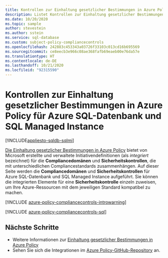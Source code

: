 ```yaml
---
title: Kontrollen zur Einhaltung gesetzlicher Bestimmungen in Azure Policy für Azure SQL-Datenbank
description: Listet Kontrollen zur Einhaltung gesetzlicher Bestimmungen in Azure Policy auf, die für Azure SQL-Datenbank und SQL Managed Instance verfügbar sind. Diese integrierten Richtliniendefinitionen bieten allgemeine Ansätze für die Verwaltung der Compliance Ihrer Azure-Ressourcen.
ms.date: 10/20/2020
ms.topic: sample
author: stevestein
ms.author: sstein
ms.service: sql-database
ms.custom: subject-policy-compliancecontrols
ms.openlocfilehash: 242883c453343a03726f33103c013cd16b695569
ms.sourcegitcommit: ce8eecb3e966c08ae368fafb69eaeb00e76da57e
ms.translationtype: HT
ms.contentlocale: de-DE
ms.lasthandoff: 10/21/2020
ms.locfileid: "92315590"
---
```

# <a name="azure-policy-regulatory-compliance-controls-for-azure-sql-database--sql-managed-instance"></a>Kontrollen zur Einhaltung gesetzlicher Bestimmungen in Azure Policy für Azure SQL-Datenbank und SQL Managed Instance
[!INCLUDE[appliesto-sqldb-sqlmi](../includes/appliesto-sqldb-sqlmi.md)]

[Die Einhaltung gesetzlicher Bestimmungen in Azure Policy](../../governance/policy/concepts/regulatory-compliance.md) bietet von Microsoft erstellte und verwaltete Initiativendefinitionen (als _integriert_ bezeichnet) für die **Compliancedomänen** und **Sicherheitskontrollen**, die mit unterschiedlichen Compliancestandards zusammenhängen. Auf dieser Seite werden die **Compliancedomänen** und **Sicherheitskontrollen** für Azure SQL-Datenbank und SQL Managed Instance aufgeführt. Sie können die integrierten Elemente für eine **Sicherheitskontrolle** einzeln zuweisen, um Ihre Azure-Ressourcen mit dem jeweiligen Standard kompatibel zu machen.

[!INCLUDE [azure-policy-compliancecontrols-introwarning](../../../includes/policy/standards/intro-warning.md)]

[!INCLUDE [azure-policy-compliancecontrols-sql](../../../includes/policy/standards/byrp/microsoft.sql.md)]

## <a name="next-steps"></a>Nächste Schritte

- Weitere Informationen zur [Einhaltung gesetzlicher Bestimmungen in Azure Policy](../../governance/policy/concepts/regulatory-compliance.md)
- Sehen Sie sich die Integrationen im [Azure Policy-GitHub-Repository](https://github.com/Azure/azure-policy) an.

